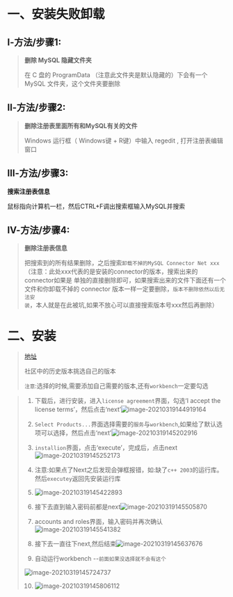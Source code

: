 # 一、安装失败卸载

## Ⅰ-方法/步骤1:

>**删除 MySQL 隐藏文件夹**
>
>在 C 盘的 ProgramData （注意此文件夹是默认隐藏的）下会有一个 MySQL 文件夹，这个文件夹要删除

## Ⅱ-方法/步骤2:

>**删除注册表里面所有和MySQL有关的文件**
>
>Windows 运行框（ Windows键 + R键）中输入 regedit , 打开注册表编辑窗口

## Ⅲ-方法/步骤3:

**搜索注册表信息**

鼠标指向计算机一栏，然后CTRL+F调出搜索框输入MySQL并搜索

## Ⅳ-方法/步骤4:

>**删除注册表信息**
>
>把搜索到的所有结果删除，之后搜索`卸载不掉的MySQL Connector Net xxx`（注意：此处xxx代表的是安装的connector的版本，搜索出来的connector如果是 单独的直接删除即可，如果搜索出来的文件下面还有一个文件和你卸载不掉的 connector 版本一样一定要删除，`版本不删除依然以后无法安装`，本人就是在此被坑,如果不放心可以直接搜索版本号xxx然后再删除）

# 二、安装

> [地址](https://dev.mysql.com/downloads/)
>
> 社区中的历史版本挑选自己的版本
>
> `注意`:选择的时候,需要添加自己需要的版本,还有`workbench`一定要勾选

>1. 下载后，进行安装，进入`license agreement`界面，勾选‘I accept the license terms’，然后点击‘next’![image-20210319144919164](C:\Users\Administrator\Desktop\笔记\碎片化(其他)笔记\碎片化笔记图片\mysql1.png)
>
>2. `Select Products...`界面选择需要的`服务`与`workbench`,如果给了默认选项可以选择，然后点击‘next’![image-20210319145202916](C:\Users\Administrator\Desktop\笔记\碎片化(其他)笔记\碎片化笔记图片\mysql2.png)
>
>3. `installion`界面，点击‘execute’，完成后，点击next![image-20210319145252173](C:\Users\Administrator\Desktop\笔记\碎片化(其他)笔记\碎片化笔记图片\mysql3.png)
>
>4. 注意:如果点了Next之后发现会弹框报错，如:缺了`c++ 2003`的运行库。然后`executey`返回先安装运行库
>
>5. ![image-20210319145422893](C:\Users\Administrator\Desktop\笔记\碎片化(其他)笔记\碎片化笔记图片\mysql4.png)
>
>6. 接下去直到输入密码前都是next![image-20210319145505870](C:\Users\Administrator\Desktop\笔记\碎片化(其他)笔记\碎片化笔记图片\mysql5.png)
>
>7. accounts and roles界面，输入密码并再次确认![image-20210319145541382](C:\Users\Administrator\Desktop\笔记\碎片化(其他)笔记\碎片化笔记图片\mysql6.png)
>
>8. 接下去一直往下next,然后结束![image-20210319145637676](C:\Users\Administrator\Desktop\笔记\碎片化(其他)笔记\碎片化笔记图片\mysql7.png)
>
>9. 自动运行workbench  --`前面如果没选择就不会有这个`
>
>   ![image-20210319145724737](C:\Users\Administrator\Desktop\笔记\碎片化(其他)笔记\碎片化笔记图片\mysql8.png)
>
>10. ![image-20210319145806112](C:\Users\Administrator\Desktop\笔记\碎片化(其他)笔记\碎片化笔记图片\mysql9.png)

